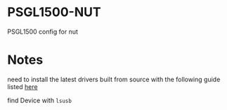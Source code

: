# PSGL1500-NUT
PSGL1500 config for nut

# Notes
need to install the latest drivers built from source with the following guide listed [here](https://github.com/networkupstools/nut/wiki/Building-NUT-on-Debian,-Raspbian-and-Ubuntu#raspbian)

find Device with `lsusb`
